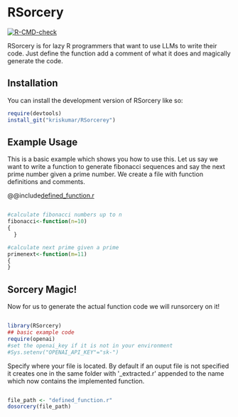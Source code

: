 
# RSorcery

<!-- badges: start -->
[![R-CMD-check](https://github.com/kriskumar/RSorcery/actions/workflows/R-CMD-check.yaml/badge.svg)](https://github.com/kriskumar/RSorcery/actions/workflows/R-CMD-check.yaml)
<!-- badges: end -->

RSorcery is for lazy R programmers that want to use LLMs to write
their code. Just define the function add a comment of what it does
and magically generate the code.

## Installation

You can install the development version of RSorcery like so:

``` r
require(devtools)
install_git("kriskumar/RSorcerey")
```

## Example Usage

This is a basic example which shows you how to use this.
Let us say we want to write a function to generate fibonacci sequences
and say the next prime number given a prime number.
We create a file with function definitions and comments.

@@include[defined_function.r](R/defined_function.r)


``` r

#calculate fibonacci numbers up to n 
fibonacci<-function(n=10)
{ 
  }

#calculate next prime given a prime
primenext<-function(m=11)
{ 
}

```

## Sorcery Magic!

Now for us to generate the actual function code we will
runsorcery on it!

``` r

library(RSorcery)
## basic example code
require(openai)
#set the openai_key if it is not in your environment
#Sys.setenv("OPENAI_API_KEY"="sk-")

```

Specify where your file is located. By default if an ouput file
is not specified it creates one in the same folder with 
'_extracted.r' appended to the name which now contains
the implemented function.

``` r

file_path <- "defined_function.r"
dosorcery(file_path)

```

